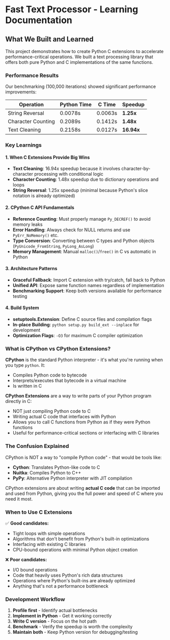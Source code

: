 # Fast Text Processor - Learning Documentation

## What We Built and Learned

This project demonstrates how to create Python C extensions to accelerate performance-critical operations. We built a text processing library that offers both pure Python and C implementations of the same functions.

### Performance Results

Our benchmarking (100,000 iterations) showed significant performance improvements:

| Operation | Python Time | C Time | Speedup |
|-----------|-------------|--------|---------|
| String Reversal | 0.0078s | 0.0063s | **1.25x** |
| Character Counting | 0.2089s | 0.1412s | **1.48x** |
| Text Cleaning | 0.2158s | 0.0127s | **16.94x** |

### Key Learnings

#### 1. When C Extensions Provide Big Wins
- **Text Cleaning**: 16.94x speedup because it involves character-by-character processing with conditional logic
- **Character Counting**: 1.48x speedup due to dictionary operations and loops
- **String Reversal**: 1.25x speedup (minimal because Python's slice notation is already optimized)

#### 2. CPython C API Fundamentals
- **Reference Counting**: Must properly manage `Py_DECREF()` to avoid memory leaks
- **Error Handling**: Always check for NULL returns and use `PyErr_NoMemory()` etc.
- **Type Conversion**: Converting between C types and Python objects (`PyUnicode_FromString`, `PyLong_AsLong`)
- **Memory Management**: Manual `malloc()`/`free()` in C vs automatic in Python

#### 3. Architecture Patterns
- **Graceful Fallback**: Import C extension with try/catch, fall back to Python
- **Unified API**: Expose same function names regardless of implementation
- **Benchmarking Support**: Keep both versions available for performance testing

#### 4. Build System
- **setuptools.Extension**: Define C source files and compilation flags
- **In-place Building**: `python setup.py build_ext --inplace` for development
- **Optimization Flags**: `-O3` for maximum C compiler optimization

### What is CPython vs CPython Extensions?

**CPython** is the standard Python interpreter - it's what you're running when you type `python`. It:
- Compiles Python code to bytecode
- Interprets/executes that bytecode in a virtual machine
- Is written in C

**CPython Extensions** are a way to write parts of your Python program directly in C:
- NOT just compiling Python code to C
- Writing actual C code that interfaces with Python
- Allows you to call C functions from Python as if they were Python functions
- Useful for performance-critical sections or interfacing with C libraries

### The Confusion Explained

CPython is NOT a way to "compile Python code" - that would be tools like:
- **Cython**: Translates Python-like code to C
- **Nuitka**: Compiles Python to C++
- **PyPy**: Alternative Python interpreter with JIT compilation

CPython extensions are about writing **actual C code** that can be imported and used from Python, giving you the full power and speed of C where you need it most.

### When to Use C Extensions

✅ **Good candidates:**
- Tight loops with simple operations
- Algorithms that don't benefit from Python's built-in optimizations
- Interfacing with existing C libraries
- CPU-bound operations with minimal Python object creation

❌ **Poor candidates:**
- I/O bound operations
- Code that heavily uses Python's rich data structures
- Operations where Python's built-ins are already optimized
- Anything that's not a performance bottleneck

### Development Workflow

1. **Profile first** - Identify actual bottlenecks
2. **Implement in Python** - Get it working correctly
3. **Write C version** - Focus on the hot path
4. **Benchmark** - Verify the speedup is worth the complexity
5. **Maintain both** - Keep Python version for debugging/testing